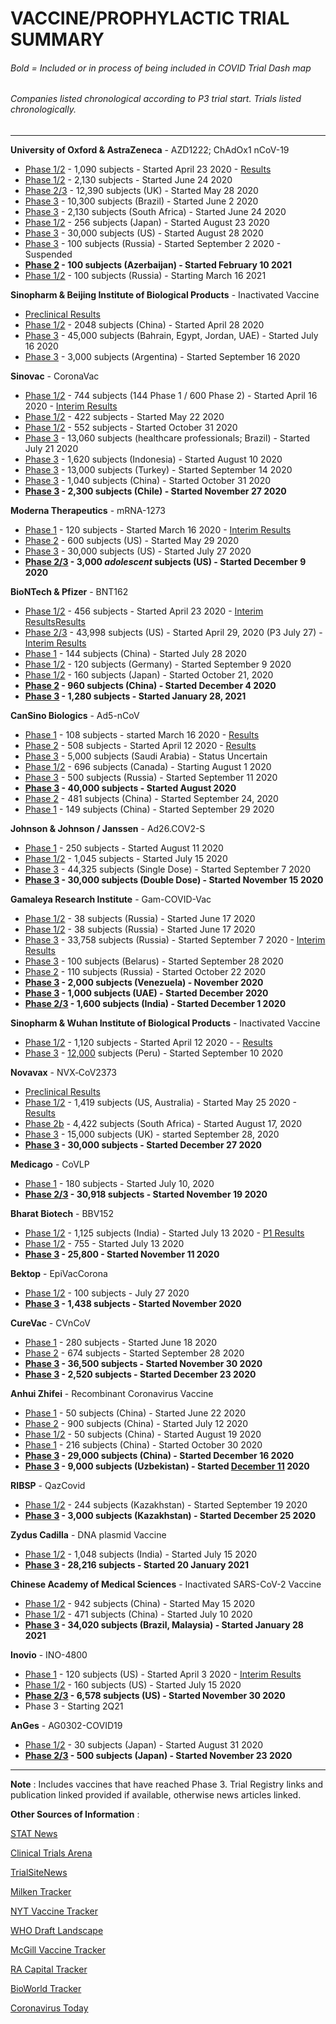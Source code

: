 # VACCINE/PROPHYLACTIC TRIAL SUMMARY

###### Bold = Included or in process of being included in COVID Trial Dash map
###### Companies listed chronological according to P3 trial start. Trials listed chronologically.

---
**University of Oxford &amp; AstraZeneca** - AZD1222; ChAdOx1 nCoV-19
- [Phase 1/2](https://clinicaltrials.gov/ct2/show/NCT04324606) - 1,090 subjects - Started April 23 2020 - [Results](https://www.thelancet.com/journals/lancet/article/PIIS0140-6736(20)31604-4/fulltext)
- [Phase 1/2](https://clinicaltrials.gov/ct2/show/NCT04444674) - 2,130 subjects - Started June 24 2020
- [Phase 2/3](https://clinicaltrials.gov/ct2/show/NCT04400838) - 12,390 subjects (UK) - Started May 28 2020
- [Phase 3](https://www.clinicaltrials.gov/ct2/show/NCT04536051) - 10,300 subjects (Brazil) - Started June 2 2020
- [Phase 3](https://www.clinicaltrials.gov/ct2/show/NCT04444674) - 2,130 subjects (South Africa) - Started June 24 2020
- [Phase 1/2](https://www.clinicaltrials.gov/ct2/show/NCT04568031) - 256 subjects (Japan) - Started August 23 2020
- [Phase 3](https://www.clinicaltrials.gov/ct2/show/NCT04516746) - 30,000 subjects (US) - Started August 28 2020
- [Phase 3](https://www.clinicaltrials.gov/ct2/show/NCT04540393) - 100 subjects (Russia) - Started September 2 2020 - Suspended
- **[Phase 2](https://clinicaltrials.gov/ct2/show/NCT04686773) - 100 subjects (Azerbaijan) - Started February 10 2021**
- [Phase 1/2](https://clinicaltrials.gov/ct2/show/NCT04684446) - 100 subjects (Russia) - Starting March 16 2021

**Sinopharm &amp; Beijing Institute of Biological Products** - Inactivated Vaccine
- [Preclinical Results](https://www.cell.com/cell/pdf/S0092-8674(20)30695-4.pdf)
- [Phase 1/2](http://www.chictr.org.cn/showproj.aspx?proj=53003) - 2048 subjects (China) - Started April 28 2020
- [Phase 3](https://clinicaltrials.gov/ct2/show/NCT04510207) - 45,000 subjects (Bahrain, Egypt, Jordan, UAE) - Started July 16 2020
- [Phase 3](https://clinicaltrials.gov/ct2/show/NCT04560881?term=NCT04560881&amp;draw=2&amp;rank=1) - 3,000 subjects (Argentina) - Started September 16 2020

**Sinovac** - CoronaVac
- [Phase 1/2](https://clinicaltrials.gov/ct2/show/NCT04352608) - 744 subjects (144 Phase 1 / 600 Phase 2) - Started April 16 2020 - [Interim Results](https://www.statnews.com/2020/06/14/sinovac-early-data-covid19-vaccine-generated-immune-responses/)
- [Phase 1/2](https://clinicaltrials.gov/ct2/show/NCT04383574) - 422 subjects - Started May 22 2020
- [Phase 1/2](https://www.clinicaltrials.gov/ct2/show/NCT04551547) - 552 subjects - Started October 31 2020
- [Phase 3](https://clinicaltrials.gov/ct2/show/NCT04456595) - 13,060 subjects (healthcare professionals; Brazil) - Started July 21 2020
- [Phase 3](https://www.clinicaltrials.gov/ct2/show/NCT04508075) - 1,620 subjects (Indonesia) - Started August 10 2020
- [Phase 3](https://www.clinicaltrials.gov/ct2/show/NCT04582344) - 13,000 subjects (Turkey) - Started September 14 2020
- [Phase 3](https://clinicaltrials.gov/ct2/show/NCT04617483) - 1,040 subjects (China) - Started October 31 2020
- **[Phase 3](https://clinicaltrials.gov/ct2/show/NCT04651790) - 2,300 subjects (Chile) - Started November 27 2020**

**Moderna Therapeutics** - mRNA-1273
- [Phase 1](https://www.clinicaltrials.gov/ct2/show/NCT04283461) - 120 subjects - Started March 16 2020 - [Interim Results](https://www.nejm.org/doi/full/10.1056/NEJMoa2022483)
- [Phase 2](https://www.clinicaltrials.gov/ct2/show/NCT04405076) - 600 subjects (US) - Started May 29 2020
- [Phase 3](https://clinicaltrials.gov/ct2/show/NCT04470427?term=NCT04470427) - 30,000 subjects (US) - Started July 27 2020
- **[Phase 2/3](https://clinicaltrials.gov/ct2/show/NCT04649151) - 3,000 _adolescent_ subjects (US) - Started December 9 2020**

**BioNTech &amp; Pfizer** - BNT162
- [Phase 1/2](https://www.clinicaltrials.gov/ct2/show/NCT04380701) - 456 subjects - Started April 23 2020 - [Interim Results](https://www.medrxiv.org/content/10.1101/2020.06.30.20142570v1)[Results](https://www.medrxiv.org/content/10.1101/2020.07.17.20140533v1)
- [Phase 2/3](https://clinicaltrials.gov/ct2/show/NCT04368728) - 43,998 subjects (US) - Started April 29, 2020 (P3 July 27) - [Interim Results](https://investors.pfizer.com/investor-news/press-release-details/2020/Pfizer-and-BioNTech-Announce-Vaccine-Candidate-Against-COVID-19-Achieved-Success-in-First-Interim-Analysis-from-Phase-3-Study/default.aspx)
- [Phase 1](https://www.clinicaltrials.gov/ct2/show/NCT04523571) - 144 subjects (China) - Started July 28 2020
- [Phase 1/2](https://www.clinicaltrials.gov/ct2/show/NCT04537949) - 120 subjects (Germany) - Started September 9 2020
- [Phase 1/2](https://www.clinicaltrials.gov/ct2/show/NCT04588480) - 160 subjects (Japan) - Started October 21, 2020
- **[Phase 2](https://www.clinicaltrials.gov/ct2/show/NCT04649021) - 960 subjects (China) - Started December 4 2020**
- **[Phase 3](https://clinicaltrials.gov/ct2/show/NCT04713553) - 1,280 subjects - Started January 28, 2021**

**CanSino Biologics** - Ad5-nCoV
- [Phase 1](https://www.clinicaltrials.gov/ct2/show/NCT04313127) - 108 subjects - started March 16 2020 - [Results](https://www.thelancet.com/pdfs/journals/lancet/PIIS0140-6736(20)31208-3.pdf)
- [Phase 2](https://www.clinicaltrials.gov/ct2/show/NCT04341389) - 508 subjects - Started April 12 2020 - [Results](https://www.thelancet.com/journals/lancet/article/PIIS0140-6736(20)31605-6/fulltext)
- [Phase 3](https://www.clinicaltrialsarena.com/news/cansino-vaccine-saudi-trial/) - 5,000 subjects (Saudi Arabia) - Status Uncertain
- [Phase 1/2](https://clinicaltrials.gov/ct2/show/NCT04398147) - 696 subjects (Canada) - Starting August 1 2020
- [Phase 3](https://www.clinicaltrials.gov/ct2/show/NCT04540419) - 500 subjects (Russia) - Started September 11 2020
- **[Phase 3](https://www.clinicaltrials.gov/ct2/show/NCT04526990) - 40,000 subjects - Started August 2020**
- [Phase 2](https://www.clinicaltrials.gov/ct2/show/NCT04566770) - 481 subjects (China) - Started September 24, 2020
- [Phase 1](https://clinicaltrials.gov/ct2/show/NCT04552366) - 149 subjects (China) - Started September 29 2020

**Johnson &amp; Johnson / Janssen** - Ad26.COV2-S
- [Phase 1](https://clinicaltrials.gov/ct2/show/NCT04509947) - 250 subjects - Started August 11 2020
- [Phase 1/2](https://www.clinicaltrials.gov/ct2/show/NCT04436276) - 1,045 subjects - Started July 15 2020
- [Phase 3](https://clinicaltrials.gov/ct2/show/NCT04505722) - 44,325 subjects (Single Dose) - Started September 7 2020
- **[Phase 3](https://www.clinicaltrials.gov/ct2/show/NCT04614948) - 30,000 subjects (Double Dose) - Started November 15 2020**

**Gamaleya Research Institute** - Gam-COVID-Vac
- [Phase 1/2](https://clinicaltrials.gov/ct2/show/NCT04436471) - 38 subjects (Russia) - Started June 17 2020
- [Phase 1/2](https://clinicaltrials.gov/ct2/show/NCT04437875) - 38 subjects (Russia) - Started June 17 2020
- [Phase 3](https://clinicaltrials.gov/ct2/show/NCT04530396) - 33,758 subjects (Russia) - Started September 7 2020 - [Interim Results](https://www.thelancet.com/journals/lancet/article/PIIS0140-6736(21)00234-8/fulltext)
- [Phase 3](https://clinicaltrials.gov/ct2/show/NCT04564716) - 100 subjects (Belarus) - Started September 28 2020
- [Phase 2](https://clinicaltrials.gov/ct2/show/NCT04587219) - 110 subjects (Russia) - Started October 22 2020
- **[Phase 3](https://clinicaltrials.gov/ct2/show/NCT04642339) - 2,000 subjects (Venezuela) - November 2020**
- **[Phase 3](https://clinicaltrials.gov/ct2/show/NCT04656613) - 1,000 subjects (UAE) - Started December 2020**
- **[Phase 2/3](http://ctri.nic.in/Clinicaltrials/pmaindet2.php?trialid=49102&amp;EncHid=&amp;userName=Sputnik) - 1,600 subjects (India) - Started December 1 2020**

**Sinopharm &amp; Wuhan Institute of Biological Products** - Inactivated Vaccine
- [Phase 1/2](https://www.fiercepharma.com/pharma-asia/china-s-sinopharm-touts-100-antibody-response-for-covid-19-vaccine-it-s-already-giving) - 1,120 subjects - Started April 12 2020 - - [Results](https://www.fiercepharma.com/pharma-asia/china-s-sinopharm-touts-100-antibody-response-for-covid-19-vaccine-it-s-already-giving)
- [Phase 3](https://clinicaltrials.gov/ct2/show/NCT04612972) - [12,000](https://www.nytimes.com/live/2020/12/16/world/covid-19-coronavirus#the-clinical-trials-of-a-chinese-vaccine-resume-in-peru-after-a-volunteers-illness-is-deemed-unrelated) subjects (Peru) - Started September 10 2020

**Novavax** - NVX‑CoV2373
- [Preclinical Results](https://www.biorxiv.org/content/10.1101/2020.06.29.178509v1)
- [Phase 1/2](https://www.clinicaltrials.gov/ct2/show/NCT04368988) - 1,419 subjects (US, Australia) - Started May 25 2020 - [Results](https://www.medrxiv.org/content/10.1101/2020.08.05.20168435v1)
- [Phase 2b](https://clinicaltrials.gov/ct2/show/NCT04533399) - 4,422 subjects (South Africa) - Started August 17, 2020
- [Phase 3](https://www.clinicaltrials.gov/ct2/show/NCT04583995) - 15,000 subjects (UK) - started September 28, 2020
- **[Phase 3](https://www.clinicaltrials.gov/ct2/show/NCT04611802) - 30,000 subjects - Started December 27 2020**

**Medicago** - CoVLP
- [Phase 1](https://www.clinicaltrials.gov/ct2/show/NCT04450004) - 180 subjects - Started July 10, 2020
- **[Phase 2/3](https://www.clinicaltrials.gov/ct2/show/NCT04636697) - 30,918 subjects - Started November 19 2020**

**Bharat Biotech** - BBV152
- [Phase 1/2](http://ctri.nic.in/Clinicaltrials/showallp.php?mid1=45184&amp;EncHid=&amp;userName=bbv152) - 1,125 subjects (India) - Started July 13 2020 - [P1 Results](https://www.clinicaltrialsarena.com/news/bharat-biotech-covaxin-data/)
- [Phase 1/2](https://clinicaltrials.gov/ct2/show/NCT04471519?term=BBV152&amp;draw=2&amp;rank=1) - 755 - Started July 13 2020
- **[Phase 3](http://ctri.nic.in/Clinicaltrials/showallp.php?mid1=48057&amp;EncHid=&amp;userName=CTRI/2020/11/028976) - 25,800 - Started November 11 2020**

**Bektop** - EpiVacCorona
- [Phase 1/2](https://clinicaltrials.gov/ct2/show/NCT04527575) - 100 subjects - July 27 2020
- **[Phase 3](https://www.interfax.ru/russia/741335) - 1,438 subjects - Started November 2020**

**CureVac** - CVnCoV
- [Phase 1](https://www.clinicaltrials.gov/ct2/show/NCT04449276) - 280 subjects - Started June 18 2020
- [Phase 2](https://www.clinicaltrials.gov/ct2/show/NCT04515147) - 674 subjects - Started September 28 2020
- **[Phase 3](https://www.clinicaltrials.gov/ct2/show/NCT04652102) - 36,500 subjects - Started November 30 2020**
- **[Phase 3](https://clinicaltrials.gov/ct2/show/NCT04674189) - 2,520 subjects - Started December 23 2020**

**Anhui Zhifei** - Recombinant Coronavirus Vaccine
- [Phase 1](https://clinicaltrials.gov/ct2/show/NCT04445194) - 50 subjects (China) - Started June 22 2020
- [Phase 2](https://clinicaltrials.gov/ct2/show/NCT04466085) - 900 subjects (China) - Started July 12 2020
- [Phase 1/2](https://clinicaltrials.gov/ct2/show/NCT04550351) - 50 subjects (China) - Started August 19 2020
- [Phase 1](https://clinicaltrials.gov/ct2/show/NCT04636333) - 216 subjects (China) - Started October 30 2020
- **[Phase 3](https://clinicaltrials.gov/ct2/show/NCT04646590) - 29,000 subjects (China) - Started December 16 2020**
- **[Phase 3](http://www.xinhuanet.com/english/2021-02/01/c_139713602.htm) - 9,000 subjects (Uzbekistan) - Started [December 11](https://medicalxpress.com/news/2020-12-uzbekistan-phase-trials-chinese-vaccine.html) 2020**

**RIBSP** - QazCovid
- [Phase 1/2](https://clinicaltrials.gov/ct2/show/NCT04530357) - 244 subjects (Kazakhstan) - Started September 19 2020
- **[Phase 3](https://clinicaltrials.gov/ct2/show/NCT04691908) - 3,000 subjects (Kazakhstan) - Started December 25 2020**

**Zydus Cadilla** - DNA plasmid Vaccine
- [Phase 1/2](http://ctri.nic.in/Clinicaltrials/pmaindet2.php?trialid=45306&amp;EncHid=&amp;userName=vaccine) - 1,048 subjects (India) - Started July 15 2020
- **[Phase 3](http://ctri.nic.in/Clinicaltrials/pmaindet2.php?trialid=51254&amp;EncHid=&amp;userName=ZyCoV-D) - 28,216 subjects - Started 20 January 2021**

**Chinese Academy of Medical Sciences** - Inactivated SARS-CoV-2 Vaccine
- [Phase 1/2](https://clinicaltrials.gov/ct2/show/NCT04412538) - 942 subjects (China) - Started May 15 2020
- [Phase 1/2](https://clinicaltrials.gov/ct2/show/NCT04470609) - 471 subjects (China) - Started July 10 2020
- **[Phase 3](https://clinicaltrials.gov/ct2/show/NCT04659239) - 34,020 subjects (Brazil, Malaysia) - Started January 28 2021**

**Inovio** - INO-4800
- [Phase 1](https://clinicaltrials.gov/ct2/show/NCT04336410) - 120 subjects (US) - Started April 3 2020 - [Interim Results](https://www.statnews.com/2020/06/30/inovio-claims-positive-results-on-covid-19-vaccine-but-critical-data-are-missing/)
- [Phase 1/2](https://clinicaltrials.gov/ct2/show/NCT04447781) - 160 subjects (US) - Started July 15 2020
- **[Phase 2/3](https://www.clinicaltrials.gov/ct2/show/NCT04642638?term=inovio&amp;draw=2&amp;rank=1) - 6,578 subjects (US) - Started November 30 2020**
- Phase 3 - Starting 2Q21

**AnGes** - AG0302-COVID19
- [Phase 1/2](https://www.clinicaltrials.gov/ct2/show/NCT04527081) - 30 subjects (Japan) - Started August 31 2020
- **[Phase 2/3](https://clinicaltrials.gov/ct2/show/NCT04655625) - 500 subjects (Japan) - Started November 23 2020**

---
**Note** : Includes vaccines that have reached Phase 3. Trial Registry links and publication linked provided if available, otherwise news articles linked.

**Other Sources of Information** :

[STAT News](https://www.statnews.com/feature/coronavirus/drugs-vaccines-tracker/?utm_campaign=cv_landing#vaccines)

[Clinical Trials Arena](https://www.clinicaltrialsarena.com/tag/coronavirus/)

[TrialSiteNews](https://www.trialsitenews.com/the-covid-19-vaccine-race-status-update-as-of-july-5-2020/)

[Milken Tracker](https://covid-19tracker.milkeninstitute.org/#vaccines_intro)

[NYT Vaccine Tracker](https://www.nytimes.com/interactive/2020/science/coronavirus-vaccine-tracker.html)

[WHO Draft Landscape](https://www.who.int/publications/m/item/draft-landscape-of-covid-19-candidate-vaccines)

[McGill Vaccine Tracker](https://covid19.trackvaccines.org/vaccines/)

[RA Capital Tracker](https://www.racap.com/covid-19)

[BioWorld Tracker](https://www.bioworld.com/COVID19products)

[Coronavirus Today](https://www.coronavirustoday.com/coronavirus-vaccines-0)
